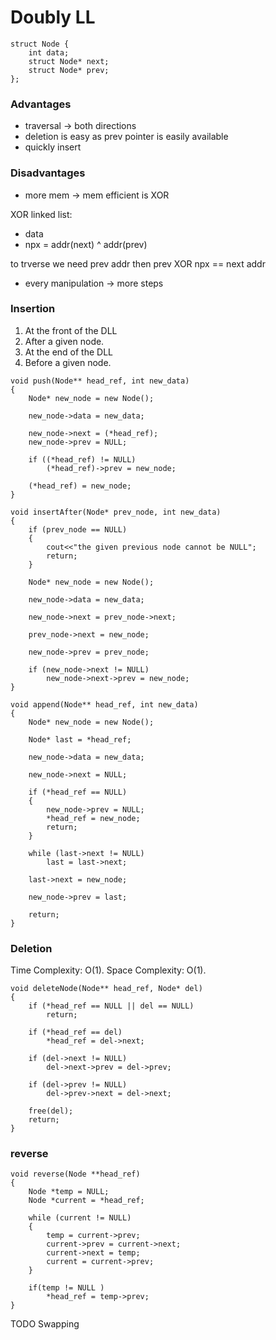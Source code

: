 # Doubly LL

```
struct Node { 
	int data; 
	struct Node* next;
	struct Node* prev;
};
```

### Advantages

* traversal -> both directions
* deletion is easy as prev pointer is easily available
* quickly insert 

### Disadvantages

* more mem -> mem efficient is XOR

XOR linked list:

* data
* npx = addr(next) ^ addr(prev)

to trverse we need prev addr then 
prev XOR npx == next addr

* every manipulation -> more steps
  
### Insertion

1. At the front of the DLL
2. After a given node.
3. At the end of the DLL
4. Before a given node.

```
void push(Node** head_ref, int new_data) 
{
	Node* new_node = new Node(); 

	new_node->data = new_data; 

	new_node->next = (*head_ref); 
	new_node->prev = NULL; 

	if ((*head_ref) != NULL) 
		(*head_ref)->prev = new_node; 

	(*head_ref) = new_node; 
} 

void insertAfter(Node* prev_node, int new_data) 
{ 
	if (prev_node == NULL) 
	{ 
		cout<<"the given previous node cannot be NULL"; 
		return; 
	} 

	Node* new_node = new Node(); 

	new_node->data = new_data; 

	new_node->next = prev_node->next; 

	prev_node->next = new_node; 

	new_node->prev = prev_node; 

	if (new_node->next != NULL) 
		new_node->next->prev = new_node; 
} 

void append(Node** head_ref, int new_data) 
{
	Node* new_node = new Node(); 

	Node* last = *head_ref;

	new_node->data = new_data; 

	new_node->next = NULL; 

	if (*head_ref == NULL) 
	{ 
		new_node->prev = NULL; 
		*head_ref = new_node; 
		return; 
	} 

	while (last->next != NULL) 
		last = last->next; 

	last->next = new_node; 

	new_node->prev = last; 

	return; 
}
```

### Deletion

Time Complexity: O(1). 
Space Complexity: O(1). 

```
void deleteNode(Node** head_ref, Node* del) 
{ 
    if (*head_ref == NULL || del == NULL) 
        return; 

    if (*head_ref == del) 
        *head_ref = del->next; 

    if (del->next != NULL) 
        del->next->prev = del->prev; 

    if (del->prev != NULL) 
        del->prev->next = del->next; 

    free(del); 
    return; 
}
```

### reverse

```
void reverse(Node **head_ref)  
{  
    Node *temp = NULL;  
    Node *current = *head_ref;  
      
    while (current != NULL)  
    {  
        temp = current->prev;  
        current->prev = current->next;  
        current->next = temp;              
        current = current->prev;  
    }  

    if(temp != NULL )  
        *head_ref = temp->prev;  
}
```

TODO Swapping